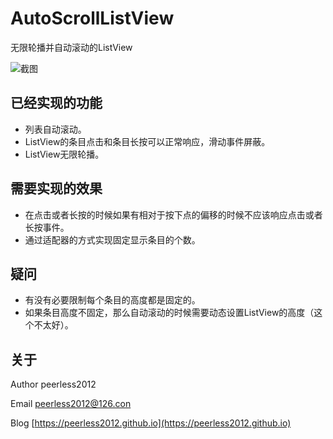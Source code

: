 # AutoScrollListView
无限轮播并自动滚动的ListView

![截图](https://raw.githubusercontent.com/peerless2012/AutoScrollListView/master/ScreenShots/screengif01.gif)

## 已经实现的功能
* 列表自动滚动。
* ListView的条目点击和条目长按可以正常响应，滑动事件屏蔽。
* ListView无限轮播。

## 需要实现的效果
* 在点击或者长按的时候如果有相对于按下点的偏移的时候不应该响应点击或者长按事件。
* 通过适配器的方式实现固定显示条目的个数。

## 疑问
* 有没有必要限制每个条目的高度都是固定的。
* 如果条目高度不固定，那么自动滚动的时候需要动态设置ListView的高度（这个不太好）。

## 关于
Author peerless2012

Email  [peerless2012@126.con](mailto:peerless2012@126.con)

Blog   [https://peerless2012.github.io](https://peerless2012.github.io)